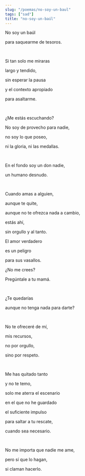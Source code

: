 ```yaml
---
slug: "/poemas/no-soy-un-baul"
tags: ["sad"]
title: "no-soy-un-baúl"
---
```

No soy un baúl

para saquearme de tesoros.

&nbsp;

Si tan solo me miraras

largo y tendido,

sin esperar la pausa

y el contexto apropiado

para asaltarme.

&nbsp;

¿Me estás escuchando?

No soy de provecho para nadie,

no soy lo que poseo,

ni la gloria, ni las medallas.

&nbsp;

En el fondo soy un don nadie,

un humano desnudo.

&nbsp;

Cuando amas a alguien,

aunque te quite,

aunque no te ofrezca nada a cambio,

estás ahí,

sin orgullo y al tanto.

El amor verdadero

es un peligro

para sus vasallos.

¿No me crees?

Pregúntale a tu mamá.

&nbsp;

¿Te quedarías

aunque no tenga nada para darte?

&nbsp;

No te ofreceré de mí,

mis recursos,

no por orgullo,

sino por respeto.

&nbsp;

Me has quitado tanto

y no te temo,

solo me aterra el escenario

en el que no he guardado

el suficiente impulso

para saltar a tu rescate,

cuando sea necesario.

&nbsp;

No me importa que nadie me ame,

pero sí que lo hagan,

si claman hacerlo.